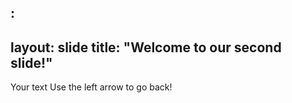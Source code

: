 :
---
layout: slide
title: "Welcome to our second slide!"
---
Your text
Use the left arrow to go back!
